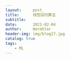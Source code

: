 ```yaml
---
layout:     post   				    
title:      线性回归算法				
subtitle:    
date:       2021-02-04 				
author:     WarmStar 						
header-img: img/blog17.jpg 	
catalog: true 				
tags:							
    - ML
---
```


